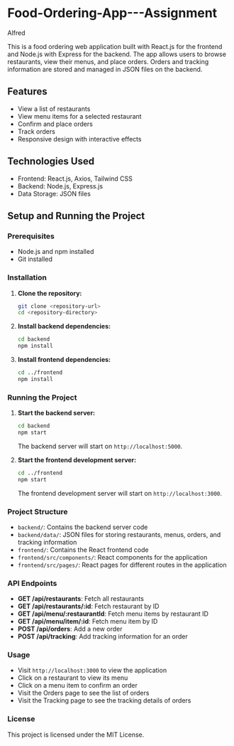 # Food-Ordering-App---Assignment
Alfred

This is a food ordering web application built with React.js for the frontend and Node.js with Express for the backend. The app allows users to browse restaurants, view their menus, and place orders. Orders and tracking information are stored and managed in JSON files on the backend.

## Features

- View a list of restaurants
- View menu items for a selected restaurant
- Confirm and place orders
- Track orders
- Responsive design with interactive effects

## Technologies Used

- Frontend: React.js, Axios, Tailwind CSS
- Backend: Node.js, Express.js
- Data Storage: JSON files

## Setup and Running the Project

### Prerequisites

- Node.js and npm installed
- Git installed

### Installation

1. **Clone the repository:**

    ```bash
    git clone <repository-url>
    cd <repository-directory>
    ```

2. **Install backend dependencies:**

    ```bash
    cd backend
    npm install
    ```

3. **Install frontend dependencies:**

    ```bash
    cd ../frontend
    npm install
    ```

### Running the Project

1. **Start the backend server:**

    ```bash
    cd backend
    npm start
    ```

    The backend server will start on `http://localhost:5000`.

2. **Start the frontend development server:**

    ```bash
    cd ../frontend
    npm start
    ```

    The frontend development server will start on `http://localhost:3000`.

### Project Structure

- `backend/`: Contains the backend server code
- `backend/data/`: JSON files for storing restaurants, menus, orders, and tracking information
- `frontend/`: Contains the React frontend code
- `frontend/src/components/`: React components for the application
- `frontend/src/pages/`: React pages for different routes in the application

### API Endpoints

- **GET /api/restaurants**: Fetch all restaurants
- **GET /api/restaurants/:id**: Fetch restaurant by ID
- **GET /api/menu/:restaurantId**: Fetch menu items by restaurant ID
- **GET /api/menu/item/:id**: Fetch menu item by ID
- **POST /api/orders**: Add a new order
- **POST /api/tracking**: Add tracking information for an order


### Usage

- Visit `http://localhost:3000` to view the application
- Click on a restaurant to view its menu
- Click on a menu item to confirm an order
- Visit the Orders page to see the list of orders
- Visit the Tracking page to see the tracking details of orders

### License

This project is licensed under the MIT License.
